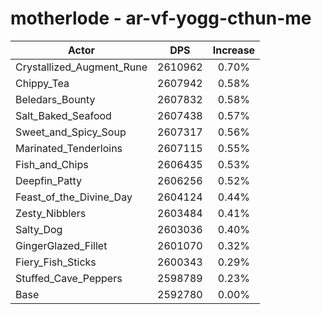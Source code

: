 # motherlode - ar-vf-yogg-cthun-me
| Actor | DPS | Increase |
|---|:---:|:---:|
|Crystallized_Augment_Rune|2610962|0.70%|
|Chippy_Tea|2607942|0.58%|
|Beledars_Bounty|2607832|0.58%|
|Salt_Baked_Seafood|2607438|0.57%|
|Sweet_and_Spicy_Soup|2607317|0.56%|
|Marinated_Tenderloins|2607115|0.55%|
|Fish_and_Chips|2606435|0.53%|
|Deepfin_Patty|2606256|0.52%|
|Feast_of_the_Divine_Day|2604124|0.44%|
|Zesty_Nibblers|2603484|0.41%|
|Salty_Dog|2603036|0.40%|
|GingerGlazed_Fillet|2601070|0.32%|
|Fiery_Fish_Sticks|2600343|0.29%|
|Stuffed_Cave_Peppers|2598789|0.23%|
|Base|2592780|0.00%|
